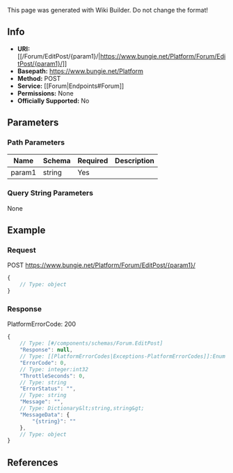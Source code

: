 <span class="wiki-builder">This page was generated with Wiki Builder. Do not change the format!</span>

## Info


* **URI:** [[/Forum/EditPost/{param1}/|https://www.bungie.net/Platform/Forum/EditPost/{param1}/]]
* **Basepath:** https://www.bungie.net/Platform
* **Method:** POST
* **Service:** [[Forum|Endpoints#Forum]]
* **Permissions:** None
* **Officially Supported:** No

## Parameters
### Path Parameters
Name | Schema | Required | Description
---- | ------ | -------- | -----------
param1 | string | Yes | 

### Query String Parameters
None

## Example
### Request
POST https://www.bungie.net/Platform/Forum/EditPost/{param1}/
```javascript
{
    // Type: object
}

```

### Response
PlatformErrorCode: 200
```javascript
{
    // Type: [#/components/schemas/Forum.EditPost]
    "Response": null,
    // Type: [[PlatformErrorCodes|Exceptions-PlatformErrorCodes]]:Enum
    "ErrorCode": 0,
    // Type: integer:int32
    "ThrottleSeconds": 0,
    // Type: string
    "ErrorStatus": "",
    // Type: string
    "Message": "",
    // Type: Dictionary&lt;string,string&gt;
    "MessageData": {
        "{string}": ""
    },
    // Type: object
}

```

## References
